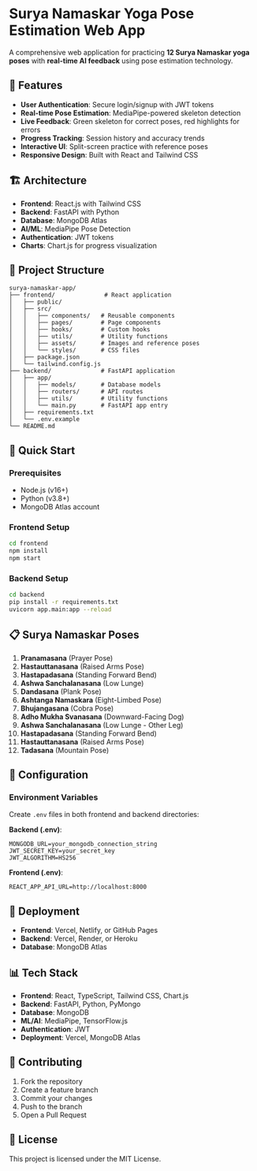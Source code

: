 # Surya Namaskar Yoga Pose Estimation Web App

A comprehensive web application for practicing **12 Surya Namaskar yoga poses** with **real-time AI feedback** using pose estimation technology.

## 🌟 Features

- **User Authentication**: Secure login/signup with JWT tokens
- **Real-time Pose Estimation**: MediaPipe-powered skeleton detection
- **Live Feedback**: Green skeleton for correct poses, red highlights for errors
- **Progress Tracking**: Session history and accuracy trends
- **Interactive UI**: Split-screen practice with reference poses
- **Responsive Design**: Built with React and Tailwind CSS

## 🏗️ Architecture

- **Frontend**: React.js with Tailwind CSS
- **Backend**: FastAPI with Python
- **Database**: MongoDB Atlas
- **AI/ML**: MediaPipe Pose Detection
- **Authentication**: JWT tokens
- **Charts**: Chart.js for progress visualization

## 📁 Project Structure

```
surya-namaskar-app/
├── frontend/              # React application
│   ├── public/
│   ├── src/
│   │   ├── components/   # Reusable components
│   │   ├── pages/        # Page components
│   │   ├── hooks/        # Custom hooks
│   │   ├── utils/        # Utility functions
│   │   ├── assets/       # Images and reference poses
│   │   └── styles/       # CSS files
│   ├── package.json
│   └── tailwind.config.js
├── backend/              # FastAPI application
│   ├── app/
│   │   ├── models/       # Database models
│   │   ├── routers/      # API routes
│   │   ├── utils/        # Utility functions
│   │   └── main.py       # FastAPI app entry
│   ├── requirements.txt
│   └── .env.example
└── README.md
```

## 🚀 Quick Start

### Prerequisites
- Node.js (v16+)
- Python (v3.8+)
- MongoDB Atlas account

### Frontend Setup
```bash
cd frontend
npm install
npm start
```

### Backend Setup
```bash
cd backend
pip install -r requirements.txt
uvicorn app.main:app --reload
```

## 📋 Surya Namaskar Poses

1. **Pranamasana** (Prayer Pose)
2. **Hastauttanasana** (Raised Arms Pose)
3. **Hastapadasana** (Standing Forward Bend)
4. **Ashwa Sanchalanasana** (Low Lunge)
5. **Dandasana** (Plank Pose)
6. **Ashtanga Namaskara** (Eight-Limbed Pose)
7. **Bhujangasana** (Cobra Pose)
8. **Adho Mukha Svanasana** (Downward-Facing Dog)
9. **Ashwa Sanchalanasana** (Low Lunge - Other Leg)
10. **Hastapadasana** (Standing Forward Bend)
11. **Hastauttanasana** (Raised Arms Pose)
12. **Tadasana** (Mountain Pose)

## 🔧 Configuration

### Environment Variables
Create `.env` files in both frontend and backend directories:

**Backend (.env)**:
```
MONGODB_URL=your_mongodb_connection_string
JWT_SECRET_KEY=your_secret_key
JWT_ALGORITHM=HS256
```

**Frontend (.env)**:
```
REACT_APP_API_URL=http://localhost:8000
```

## 🚀 Deployment

- **Frontend**: Vercel, Netlify, or GitHub Pages
- **Backend**: Vercel, Render, or Heroku
- **Database**: MongoDB Atlas

## 📊 Tech Stack

- **Frontend**: React, TypeScript, Tailwind CSS, Chart.js
- **Backend**: FastAPI, Python, PyMongo
- **Database**: MongoDB
- **ML/AI**: MediaPipe, TensorFlow.js
- **Authentication**: JWT
- **Deployment**: Vercel, MongoDB Atlas

## 🤝 Contributing

1. Fork the repository
2. Create a feature branch
3. Commit your changes
4. Push to the branch
5. Open a Pull Request

## 📄 License

This project is licensed under the MIT License.